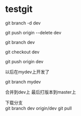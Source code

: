 # testgit

git branch  -d  dev

git push origin  --delete dev

git branch dev 

git checkout dev 

git push origin  dev


以后在mydev上开发了 


git  branch  mydev


合并到dev上  最后打版本到master上 



下载分支  
git  branch  dev   origin/dev
git  pull


